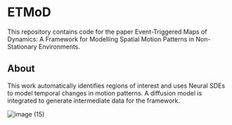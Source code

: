 # ETMoD
This repository contains code for the paper Event-Triggered Maps of Dynamics: A Framework for Modelling Spatial Motion Patterns in Non-Stationary Environments.

## About
This work automatically identifies regions of interest and uses Neural SDEs to model temporal changes in motion patterns. A diffusion model is integrated to generate intermediate data for the framework. 

![image (15)](https://github.com/user-attachments/assets/7877d782-c7a9-41d4-b59f-4630d538435f)

